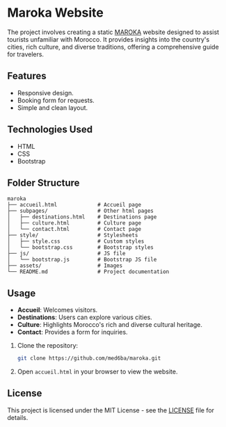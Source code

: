 # Maroka Website

The project involves creating a static <a href="https://maroka.netlify.app">MAROKA</a> website designed to assist tourists unfamiliar with Morocco. It provides insights into the country's cities, rich culture, and diverse traditions, offering a comprehensive guide for travelers.

## Features

- Responsive design.
- Booking form for requests.
- Simple and clean layout.

## Technologies Used

- HTML
- CSS
- Bootstrap

## Folder Structure

```
maroka
├── accueil.html             # Accueil page
├── subpages/                # Other html pages
│   ├── destinations.html    # Destinations page
│   ├── culture.html         # Culture page
│   └── contact.html         # Contact page
├── style/                   # Stylesheets
│   ├── style.css            # Custom styles
│   └── bootstrap.css        # Bootstrap styles
├── js/                      # JS file
│   └── bootstrap.js         # Bootstrap JS file
├── assets/                  # Images
└── README.md                # Project documentation
```

## Usage

- **Accueil**: Welcomes visitors.
- **Destinations**: Users can explore various cities.
- **Culture**: Highlights Morocco's rich and diverse cultural heritage.
- **Contact**: Provides a form for inquiries.

1. Clone the repository:

   ```bash
   git clone https://github.com/med6ba/maroka.git
   ```

2. Open `accueil.html` in your browser to view the website.

## License

This project is licensed under the MIT License - see the <a href="https://github.com/med6ba/maroka/blob/main/LICENSE">LICENSE</a> file for details.
